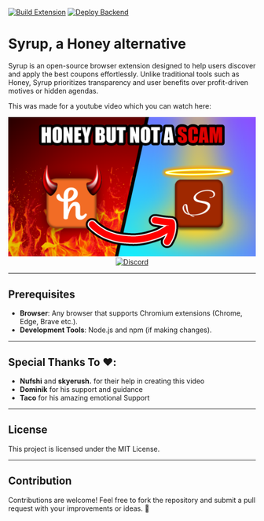 [![Build Extension](https://github.com/Abdallah-Alwarawreh/Syrup/actions/workflows/build-extension.yml/badge.svg)](https://github.com/Abdallah-Alwarawreh/Syrup/actions/workflows/build-extension.yml)
[![Deploy Backend](https://github.com/Abdallah-Alwarawreh/Syrup/actions/workflows/deploy-backend.yml/badge.svg)](https://github.com/Abdallah-Alwarawreh/Syrup/actions/workflows/deploy-backend.yml)

# Syrup, a Honey alternative

Syrup is an open-source browser extension designed to help users discover and apply the best coupons effortlessly. Unlike traditional tools such as Honey, Syrup prioritizes transparency and user benefits over profit-driven motives or hidden agendas.

<p>This was made for a youtube video which you can watch here:</p>
<div align="center">
  <a href="https://www.youtube.com/watch?v=uBy9rERgmlU"><img src="imgs/thumbnail.png" alt="Honey Is A Scam... So I Made My Own"></a>
</div>

<div align="center">
  <a href="https://dsc.gg/hexium"><img src="https://img.shields.io/discord/1322120002576453745?color=5865F2&label=Discord&logo=discord&logoColor=white" alt="Discord"></a>
</div>

---

## Prerequisites

-   **Browser**: Any browser that supports Chromium extensions (Chrome, Edge, Brave etc.).
-   **Development Tools**: Node.js and npm (if making changes).

---

## Special Thanks To ❤️:

-   **Nufshi** and **skyerush.** for their help in creating this video
-   **Dominik** for his support and guidance
-   **Taco** for his amazing emotional Support

---

## License

This project is licensed under the MIT License.

---

## Contribution

Contributions are welcome! Feel free to fork the repository and submit a pull request with your improvements or ideas. 🚀
